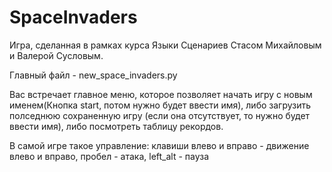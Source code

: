 # SpaceInvaders
Игра, сделанная в рамках курса Языки Сценариев Стасом Михайловым и Валерой Сусловым.

Главный файл - new_space_invaders.py

Вас встречает главное меню, которое позволяет начать игру с новым именем(Кнопка start, потом нужно будет ввести имя), либо загрузить полседнюю сохраненную игру
(если она отсутствует, то нужно будет ввести имя), либо посмотреть таблицу рекордов.

В самой игре такое управление: клавиши влево и вправо - движение влево и вправо, пробел - атака, left_alt - пауза
